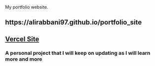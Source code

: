 My portfolio website.
<h2>https://alirabbani97.github.io/portfolio_site</h2>

<h2><a href="https://aliparttwo.vercel.app/"> Vercel Site </a></h2>

<h3>A personal project that I will keep on updating as I will learn more and more</h3>
